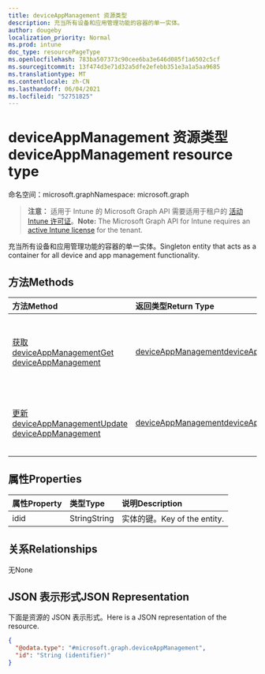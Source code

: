 ```yaml
---
title: deviceAppManagement 资源类型
description: 充当所有设备和应用管理功能的容器的单一实体。
author: dougeby
localization_priority: Normal
ms.prod: intune
doc_type: resourcePageType
ms.openlocfilehash: 783ba507373c90cee6ba3e646d085f1a6502c5cf
ms.sourcegitcommit: 13f474d3e71d32a5dfe2efebb351e3a1a5aa9685
ms.translationtype: MT
ms.contentlocale: zh-CN
ms.lasthandoff: 06/04/2021
ms.locfileid: "52751825"
---
```

# <a name="deviceappmanagement-resource-type"></a><span data-ttu-id="cddcb-103">deviceAppManagement 资源类型</span><span class="sxs-lookup"><span data-stu-id="cddcb-103">deviceAppManagement resource type</span></span>

<span data-ttu-id="cddcb-104">命名空间：microsoft.graph</span><span class="sxs-lookup"><span data-stu-id="cddcb-104">Namespace: microsoft.graph</span></span>

> <span data-ttu-id="cddcb-105">**注意：** 适用于 Intune 的 Microsoft Graph API 需要适用于租户的 [活动 Intune 许可证](https://go.microsoft.com/fwlink/?linkid=839381)。</span><span class="sxs-lookup"><span data-stu-id="cddcb-105">**Note:** The Microsoft Graph API for Intune requires an [active Intune license](https://go.microsoft.com/fwlink/?linkid=839381) for the tenant.</span></span>

<span data-ttu-id="cddcb-106">充当所有设备和应用管理功能的容器的单一实体。</span><span class="sxs-lookup"><span data-stu-id="cddcb-106">Singleton entity that acts as a container for all device and app management functionality.</span></span>

## <a name="methods"></a><span data-ttu-id="cddcb-107">方法</span><span class="sxs-lookup"><span data-stu-id="cddcb-107">Methods</span></span>
|<span data-ttu-id="cddcb-108">方法</span><span class="sxs-lookup"><span data-stu-id="cddcb-108">Method</span></span>|<span data-ttu-id="cddcb-109">返回类型</span><span class="sxs-lookup"><span data-stu-id="cddcb-109">Return Type</span></span>|<span data-ttu-id="cddcb-110">说明</span><span class="sxs-lookup"><span data-stu-id="cddcb-110">Description</span></span>|
|:---|:---|:---|
|[<span data-ttu-id="cddcb-111">获取 deviceAppManagement</span><span class="sxs-lookup"><span data-stu-id="cddcb-111">Get deviceAppManagement</span></span>](../api/intune-policyset-deviceappmanagement-get.md)|[<span data-ttu-id="cddcb-112">deviceAppManagement</span><span class="sxs-lookup"><span data-stu-id="cddcb-112">deviceAppManagement</span></span>](../resources/intune-policyset-deviceappmanagement.md)|<span data-ttu-id="cddcb-113">读取 [deviceAppManagement](../resources/intune-policyset-deviceappmanagement.md) 对象的属性和关系。</span><span class="sxs-lookup"><span data-stu-id="cddcb-113">Read properties and relationships of the [deviceAppManagement](../resources/intune-policyset-deviceappmanagement.md) object.</span></span>|
|[<span data-ttu-id="cddcb-114">更新 deviceAppManagement</span><span class="sxs-lookup"><span data-stu-id="cddcb-114">Update deviceAppManagement</span></span>](../api/intune-policyset-deviceappmanagement-update.md)|[<span data-ttu-id="cddcb-115">deviceAppManagement</span><span class="sxs-lookup"><span data-stu-id="cddcb-115">deviceAppManagement</span></span>](../resources/intune-policyset-deviceappmanagement.md)|<span data-ttu-id="cddcb-116">更新 [deviceAppManagement](../resources/intune-policyset-deviceappmanagement.md) 对象的属性。</span><span class="sxs-lookup"><span data-stu-id="cddcb-116">Update the properties of a [deviceAppManagement](../resources/intune-policyset-deviceappmanagement.md) object.</span></span>|

## <a name="properties"></a><span data-ttu-id="cddcb-117">属性</span><span class="sxs-lookup"><span data-stu-id="cddcb-117">Properties</span></span>
|<span data-ttu-id="cddcb-118">属性</span><span class="sxs-lookup"><span data-stu-id="cddcb-118">Property</span></span>|<span data-ttu-id="cddcb-119">类型</span><span class="sxs-lookup"><span data-stu-id="cddcb-119">Type</span></span>|<span data-ttu-id="cddcb-120">说明</span><span class="sxs-lookup"><span data-stu-id="cddcb-120">Description</span></span>|
|:---|:---|:---|
|<span data-ttu-id="cddcb-121">id</span><span class="sxs-lookup"><span data-stu-id="cddcb-121">id</span></span>|<span data-ttu-id="cddcb-122">String</span><span class="sxs-lookup"><span data-stu-id="cddcb-122">String</span></span>|<span data-ttu-id="cddcb-123">实体的键。</span><span class="sxs-lookup"><span data-stu-id="cddcb-123">Key of the entity.</span></span>|

## <a name="relationships"></a><span data-ttu-id="cddcb-124">关系</span><span class="sxs-lookup"><span data-stu-id="cddcb-124">Relationships</span></span>
<span data-ttu-id="cddcb-125">无</span><span class="sxs-lookup"><span data-stu-id="cddcb-125">None</span></span>

## <a name="json-representation"></a><span data-ttu-id="cddcb-126">JSON 表示形式</span><span class="sxs-lookup"><span data-stu-id="cddcb-126">JSON Representation</span></span>
<span data-ttu-id="cddcb-127">下面是资源的 JSON 表示形式。</span><span class="sxs-lookup"><span data-stu-id="cddcb-127">Here is a JSON representation of the resource.</span></span>
<!-- {
  "blockType": "resource",
  "keyProperty": "id",
  "@odata.type": "microsoft.graph.deviceAppManagement"
}
-->
``` json
{
  "@odata.type": "#microsoft.graph.deviceAppManagement",
  "id": "String (identifier)"
}
```




